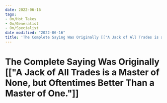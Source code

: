 ```yaml
---
date: 2022-06-16
tags:
- On/Hot_Takes
- On/Generalist
- On/Specialist
date modified: "2022-06-16"
title: 'The Complete Saying Was Originally [["A Jack of All Trades is a Master of None, but Oftentimes Better Than a Master of One."]]'
---
```


# The Complete Saying Was Originally [["A Jack of All Trades is a Master of None, but Oftentimes Better Than a Master of One."]]
